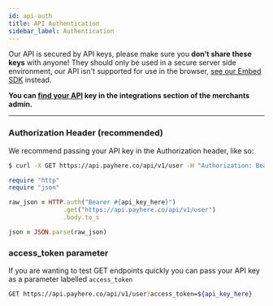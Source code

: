 ```yaml
---
id: api-auth
title: API Authentication
sidebar_label: Authentication
---
```


Our API is secured by API keys, please make sure you **don’t share these keys** with anyone! They should only be used in a secure server side environment, our API isn't supported for use in the browser, [see our Embed SDK](embed-sdk.md) instead.

**You can [find your API](https://payhere.co/merchants/integrations) key in the integrations section of the merchants admin.**

---

### Authorization Header (recommended)

We recommend passing your API key in the Authorization header, like so:

<!--DOCUSAURUS_CODE_TABS-->
<!--Curl-->
```sh
$ curl -X GET https://api.payhere.co/api/v1/user -H "Authorization: Bearer ${api_key_here}"
```
<!--Ruby-->
```ruby
require "http"
require "json"

raw_json = HTTP.auth("Bearer #{api_key_here}")
               .get("https://api.payhere.co/api/v1/user")
               .body.to_s

json = JSON.parse(raw_json)
```
<!--END_DOCUSAURUS_CODE_TABS-->


### access_token parameter

If you are wanting to test GET endpoints quickly you can pass your API key as a parameter labelled `access_token`

```sh
GET https://api.payhere.co/api/v1/user?access_token=${api_key_here}
```
